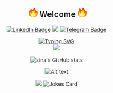 
<div align="center">
  
<h2> <img src="fire.gif" width="30"> Welcome<img src="fire.gif" width="30"></h2>


  [![LinkedIn Badge](https://img.shields.io/badge/-LinkedIn-0077B5?style=flat-square&logo=linkedin&logoColor=white&link=https://www.linkedin.com/in/sina-nejadebrahim/)](https://www.linkedin.com/in/sina-nejadebrahim/)
   ![](https://komarev.com/ghpvc/?username=sinanejadebrahim)
[![Telegram Badge](https://img.shields.io/badge/-Telegram-0088cc?style=flat-square&logo=Telegram&logoColor=white&link=https://t.me/sinanejadebrahim)](https://t.me/sinanejadebrahim)

 
  <p align="center">
  
   [![Typing SVG](https://readme-typing-svg.demolab.com?font=Fira+Code&duration=3000&pause=500&color=F7452C&center=true&vCenter=true&multiline=true&width=435&height=80&lines=Sina+Nejadebrahim;DevOps+Engineer)](https://git.io/typing-svg)<br>
<image src=gif.gif>
</p>

![sina's GitHub stats](https://github-readme-stats.vercel.app/api?username=sinanejadebrahim&show_icons=true&theme=dracula)<br>

![Alt text](https://spotify-recently-played-readme.vercel.app/api?user=md65edk7o3bn7qbmjyzwqqm4u&count=7)


  <img src="https://readme-jokes.vercel.app/api?bgColor=%23073b4c&textColor=%2306d6a0&aColor=%2306d6a0&borderColor=%2306d6a0" /> 
  <img src="https://readme-jokes.vercel.app/api" alt="Jokes Card" /></br>

 

</div>
